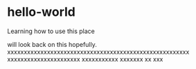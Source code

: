 # hello-world
Learning how to use this place

will look back on this hopefully. 
xxxxxxxxxxxxxxxxxxxxxxxxxxxxxxxxxxxxxxxxxxxxxxxxxxxxxxx
xxxxxxxxxxxxxxxxxxxxxx
xxxxxxxxxxx
xxxxxxx
xx
xxx

